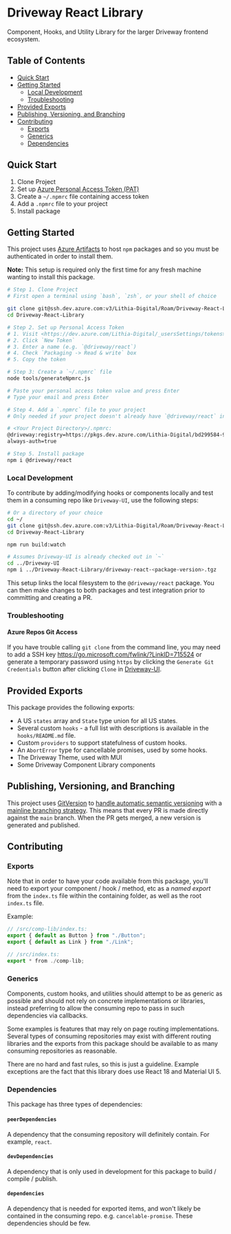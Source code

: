 # Driveway React Library

Component, Hooks, and Utility Library for the larger Driveway frontend
ecosystem.

## Table of Contents

- [Quick Start](#quick-start)
- [Getting Started](#getting-started)
  - [Local Development](#local-development)
  - [Troubleshooting](#troubleshooting)
- [Provided Exports](#provided-exports)
- [Publishing, Versioning, and Branching](#publishing-versioning-and-branching)
- [Contributing](#contributing)
  - [Exports](#exports)
  - [Generics](#generics)
  - [Dependencies](#dependencies)

## Quick Start

1. Clone Project
1. Set up [Azure Personal Access Token (PAT)](https://dev.azure.com/Lithia-Digital/_usersSettings/tokens)
1. Create a `~/.npmrc` file containing access token
1. Add a `.npmrc` file to your project
1. Install package

## Getting Started

This project uses [Azure
Artifacts](https://azure.microsoft.com/en-us/products/devops/artifacts/) to host
`npm` packages and so you must be authenticated in order to install them.

**Note:** This setup is required only the first time for any fresh machine
wanting to install this package.

```bash
# Step 1. Clone Project
# First open a terminal using `bash`, `zsh`, or your shell of choice

git clone git@ssh.dev.azure.com:v3/Lithia-Digital/Roam/Driveway-React-Library
cd Driveway-React-Library

# Step 2. Set up Personal Access Token
# 1. Visit <https://dev.azure.com/Lithia-Digital/_usersSettings/tokens>
# 2. Click `New Token`
# 3. Enter a name (e.g. `@driveway/react`)
# 4. Check `Packaging -> Read & write` box
# 5. Copy the token

# Step 3: Create a `~/.npmrc` file
node tools/generateNpmrc.js

# Paste your personal access token value and press Enter
# Type your email and press Enter

# Step 4. Add a `.npmrc` file to your project
# Only needed if your project doesn't already have `@driveway/react` installed

# <Your Project Directory>/.npmrc:
@driveway:registry=https://pkgs.dev.azure.com/Lithia-Digital/bd299584-94e4-4218-91eb-ecaffa757eb4/_packaging/npm-feed/npm/registry/
always-auth=true

# Step 5. Install package
npm i @driveway/react
```

### Local Development

To contribute by adding/modifying hooks or components locally and test them in a
consuming repo like `Driveway-UI`, use the following steps:

```bash
# Or a directory of your choice
cd ~/
git clone git@ssh.dev.azure.com:v3/Lithia-Digital/Roam/Driveway-React-Library
cd Driveway-React-Library

npm run build:watch

# Assumes Driveway-UI is already checked out in `~`
cd ../Driveway-UI
npm i ../Driveway-React-Library/driveway-react-<package-version>.tgz
```

This setup links the local filesystem to the `@driveway/react` package. You can
then make changes to both packages and test integration prior to committing and
creating a PR.

### Troubleshooting

#### Azure Repos Git Access

If you have trouble calling `git clone` from the command line, you may need to
add a SSH key <https://go.microsoft.com/fwlink/?LinkID=715524> or generate a
temporary password using `https` by clicking the `Generate Git Credentials`
button after clicking `Clone` in
[Driveway-UI](https://dev.azure.com/Lithia-Digital/Roam/_git/Driveway-UI).

## Provided Exports

This package provides the following exports:

- A US `states` array and `State` type union for all US states.
- Several custom `hooks` - a full list with descriptions is available in the
  `hooks/README.md` file.
- Custom `providers` to support statefulness of custom hooks.
- An `AbortError` type for cancellable promises, used by some hooks.
- The Driveway Theme, used with MUI
- Some Driveway Component Library components

## Publishing, Versioning, and Branching

This project uses [GitVersion](https://gitversion.net/docs/) to [handle
automatic semantic
versioning](https://dev.azure.com/Lithia-Digital/Roam/_wiki/wikis/Roam.wiki/1081/Automatic-Semantic-Versioning)
with a [mainline branching
strategy](https://dev.azure.com/Lithia-Digital/Roam/_wiki/wikis/Roam.wiki/1081/Automatic-Semantic-Versioning-Branching-Strategies?anchor=mainline).
This means that every PR is made directly against the `main` branch. When the PR
gets merged, a new version is generated and published.

## Contributing

### Exports

Note that in order to have your code available from this package, you'll need to
export your component / hook / method, etc as a _named export_ from the
`index.ts` file within the containing folder, as well as the root `index.ts`
file.

Example:

```typescript
// /src/comp-lib/index.ts:
export { default as Button } from "./Button";
export { default as Link } from "./Link";
```

```typescript
// /src/index.ts:
export * from ./comp-lib;
```

### Generics

Components, custom hooks, and utilities should attempt to be as generic as
possible and should not rely on concrete implementations or libraries, instead
preferring to allow the consuming repo to pass in such dependencies via
callbacks.

Some examples is features that may rely on page routing implementations. Several
types of consuming repositories may exist with different routing libraries and the
exports from this package should be available to as many consuming repositories
as reasonable.

There are no hard and fast rules, so this is just a guideline. Example
exceptions are the fact that this library does use React 18 and Material UI 5.

### Dependencies

This package has three types of dependencies:

#### `peerDependencies`

A dependency that the consuming repository will definitely contain. For example,
`react`.

#### `devDependencies`

A dependency that is only used in development for this package to build /
compile / publish.

#### `dependencies`

A dependency that is needed for exported items, and won't likely be contained in
the consuming repo. e.g. `cancelable-promise`. These dependencies should be few.
